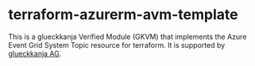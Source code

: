 # terraform-azurerm-avm-template

This is a glueckkanja Verified Module (GKVM) that implements the Azure Event Grid System Topic resource for terraform.
It is supported by [glueckkanja AG](https://glueckkanja.com).
